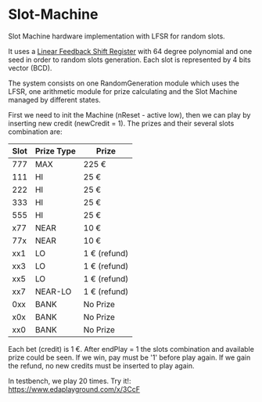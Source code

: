 # Slot-Machine
Slot Machine hardware implementation with LFSR for random slots.

It uses a [Linear Feedback Shift Register](https://es.wikipedia.org/wiki/LFSR) with 64 degree polynomial and one seed in order to random slots generation. 
Each slot is represented by 4 bits vector (BCD).

The system consists on one RandomGeneration module which uses the LFSR, one arithmetic module for prize calculating and the
Slot Machine managed by different states.

First we need to init the Machine (nReset - active low), then we can play by inserting new credit (newCredit = 1). 
The prizes and their several slots combination are:

| Slot | Prize Type | Prize        |
|------|------------|--------------|
| 777  | MAX        | 225 €        |
| 111  | HI         | 25 €         |
| 222  | HI         | 25 €         |
| 333  | HI         | 25 €         |
| 555  | HI         | 25 €         |
| x77  | NEAR       | 10 €         |
| 77x  | NEAR       | 10 €         |
| xx1  | LO         | 1 € (refund) |
| xx3  | LO         | 1 € (refund) |
| xx5  | LO         | 1 € (refund) |
| xx7  | NEAR-LO    | 1 € (refund) |
| 0xx  | BANK       | No Prize     |
| x0x  | BANK       | No Prize     |
| xx0  | BANK       | No Prize     |

Each bet (credit) is 1 €. After endPlay = 1 the slots combination and available prize could be seen. If we win, pay must be '1' before play again.
If we gain the refund, no new credits must be inserted to play again.


In testbench, we play 20 times. Try it!: https://www.edaplayground.com/x/3CcF
